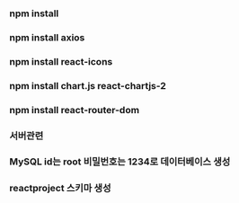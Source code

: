 ### npm install

### npm install axios

### npm install react-icons

### npm install chart.js react-chartjs-2

### npm install react-router-dom

### 서버관련

### MySQL id는 root 비밀번호는 1234로 데이터베이스 생성

### reactproject 스키마 생성
